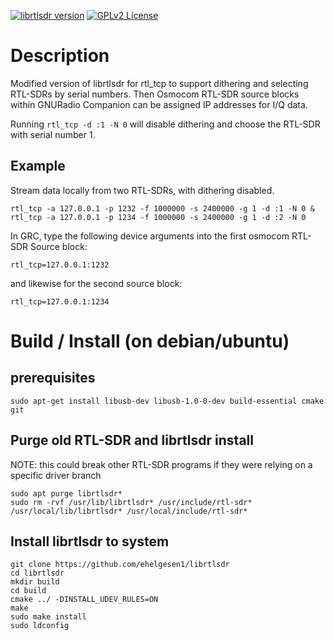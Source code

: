 [![librtlsdr version](https://img.shields.io/github/tag/librtlsdr/librtlsdr.svg?style=flat&label=librtlsdr)](https://github.com/librtlsdr/librtlsdr/releases)
[![GPLv2 License](http://img.shields.io/badge/license-GPLv2-brightgreen.svg)](https://tldrlegal.com/license/gnu-general-public-license-v2)

# Description

Modified version of librtlsdr for rtl_tcp to support dithering and selecting RTL-SDRs by serial numbers. Then Osmocom RTL-SDR source blocks within GNURadio Companion can be assigned IP addresses for I/Q data. 

Running ```rtl_tcp -d :1 -N 0``` will disable dithering and choose the RTL-SDR with serial number 1.

## Example

Stream data locally from two RTL-SDRs, with dithering disabled.
```
rtl_tcp -a 127.0.0.1 -p 1232 -f 1000000 -s 2400000 -g 1 -d :1 -N 0 & 
rtl_tcp -a 127.0.0.1 -p 1234 -f 1000000 -s 2400000 -g 1 -d :2 -N 0
```

In GRC, type the following device arguments into the first osmocom RTL-SDR Source block:
```
rtl_tcp=127.0.0.1:1232
```

and likewise for the second source block:
```
rtl_tcp=127.0.0.1:1234
```

# Build / Install (on debian/ubuntu)

## prerequisites

```
sudo apt-get install libusb-dev libusb-1.0-0-dev build-essential cmake git
```

## Purge old RTL-SDR and librtlsdr install

NOTE: this could break other RTL-SDR programs if they were relying on a specific driver branch

```
sudo apt purge librtlsdr*
sudo rm -rvf /usr/lib/librtlsdr* /usr/include/rtl-sdr* /usr/local/lib/librtlsdr* /usr/local/include/rtl-sdr*
```

## Install librtlsdr to system

```
git clone https://github.com/ehelgesen1/librtlsdr
cd librtlsdr
mkdir build
cd build
cmake ../ -DINSTALL_UDEV_RULES=ON
make
sudo make install
sudo ldconfig 
```
